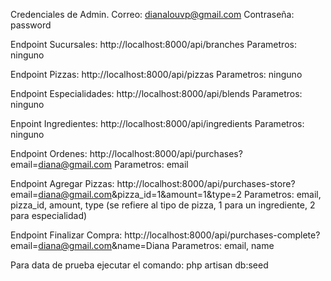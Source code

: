 
Credenciales de Admin.
Correo: dianalouvp@gmail.com
Contraseña: password

Endpoint Sucursales:
http://localhost:8000/api/branches
Parametros: ninguno

Endpoint Pizzas:
http://localhost:8000/api/pizzas
Parametros: ninguno

Endpoint Especialidades:
http://localhost:8000/api/blends
Parametros: ninguno

Enpoint Ingredientes:
http://localhost:8000/api/ingredients
Parametros: ninguno

Endpoint Ordenes:
http://localhost:8000/api/purchases?email=diana@gmail.com
Parametros: email

Endpoint Agregar Pizzas:
http://localhost:8000/api/purchases-store?email=diana@gmail.com&pizza_id=1&amount=1&type=2
Parametros: email, pizza_id, amount, type (se refiere al tipo de pizza, 1 para un ingrediente, 2 para especialidad)

Endpoint Finalizar Compra:
http://localhost:8000/api/purchases-complete?email=diana@gmail.com&name=Diana
Parametros: email, name

Para data de prueba ejecutar el comando:
	php artisan db:seed